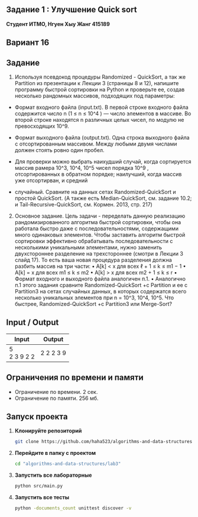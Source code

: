 ##  Задание 1 : Улучшение Quick sort 


**Студент ИТМО,  Нгуен Хыу Жанг  415189**  

## Вариант 16

## Задание

1. Используя псевдокод процедуры Randomized - QuickSort, а так же Partition
из презентации к Лекции 3 (страницы 8 и 12), напишите программу быстрой
сортировки на Python и проверьте ее, создав несколько рандомных массивов,
подходящих под параметры:

- Формат входного файла (input.txt). В первой строке входного файла
содержится число n (1 ≤ n ≤ 10^4
) — число элементов в массиве.
Во второй строке находятся n различных целых чисел, по модулю не
превосходящих 10^9.

- Формат выходного файла (output.txt). Одна строка выходного файла
с отсортированным массивом. Между любыми двумя числами должен
стоять ровно один пробел.

- Для проверки можно выбрать наихудший случай, когда сортируется
массив рамера 10^3, 10^4, 10^5 чисел порядка 10^9
, отсортированных в обратном порядке; наилучший, когда массив уже отсортирван, и средний
- случайный. Сравните на данных сетах Randomized-QuickSort и простой QuickSort. (А также есть Median-QuickSort, см. задание 10.2;
и Tail-Recursive-QuickSort, см. Кормен. 2013, стр. 217)

2. Основное задание. Цель задачи - переделать данную реализацию рандомизированного алгоритма быстрой сортировки, чтобы она работала быстро
даже с последовательностями, содержащими много одинаковых элементов.
Чтобы заставить алгоритм быстрой сортировки эффективно обрабатывать
последовательности с несколькими уникальными элементами, нужно заменить двухстороннее разделение на трехстороннее (смотри в Лекции 3 слайд
17). То есть ваша новая процедура разделения должна разбить массив на три
части:
• A[k] < x для всех ℓ + 1 ≤ k ≤ m1 − 1
• A[k] = x для всех m1 ≤ k ≤ m2
• A[k] > x для всех m2 + 1 ≤ k ≤ r
• Формат входного и выходного файла аналогичен п.1.
• Аналогично п.1 этого задания сравните Randomized-QuickSort +c
Partition и ее с Partition3 на сетах случайных данных, в которых
содержатся всего несколько уникальных элементов при n = 10^3, 10^4, 10^5.
Что быстрее, Randomized-QuickSort +c Partition3 или Merge-Sort?
  
## Input / Output 

| Input                             | Output              |   
|-----------------------------------|---------------------|
| 5<br/>2 3 9 2 2                   | 2 2 2 3 9           |




## Ограничения по времени и памяти

- Ограничение по времени. 2 сек.
- Ограничение по памяти. 256 мб.


## Запуск проекта
1. **Клонируйте репозиторий**
   ```bash
   git clone https://github.com/haha523/algorithms-and-data-structures.git
   ```
2. **Перейдите в папку с проектом**
   ```bash
   cd "algorithms-and-data-structures/lab3"
   ```
3. **Запустить все лабораторные**
    ```bash
   python src/main.py
   ```
4. **Запустить все тесты**
    ```bash
   python -documents_count unittest discover -v
   ```
